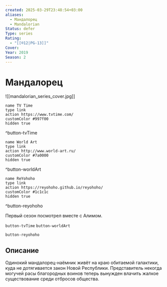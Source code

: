 ```yaml
---
created: 2025-03-29T23:48:54+03:00
aliases:
  - Мандалорец
  - Mandalorian
Status: defer
Type: series
Rating:
  - "[[®️12|PG-13]]"
Cover:
Year: 2019
Season: 2
---
```


# Мандалорец

![[mandalorian_series_cover.jpg]]

```button
name TV Time
type link
action https://www.tvtime.com/
customColor #997f00
hidden true
```
^button-tvTime

```button
name World Art
type link
action http://www.world-art.ru/
customColor #7a0000
hidden true
```
^button-worldArt

```button
name ReYohoho
type link
action https://reyohoho.github.io/reyohoho/
customColor #1c1c1c
hidden true
```
^button-reyohoho

Первый сезон посмотрел вместе с Алимом.

`button-tvTime` `button-worldArt`

`button-reyohoho`

## Описание

Одинокий мандалорец-наёмник живёт на краю обитаемой галактики, куда не дотягивается закон Новой Республики. Представитель некогда могучей расы благородных воинов теперь вынужден влачить жалкое существование среди отбросов общества.
